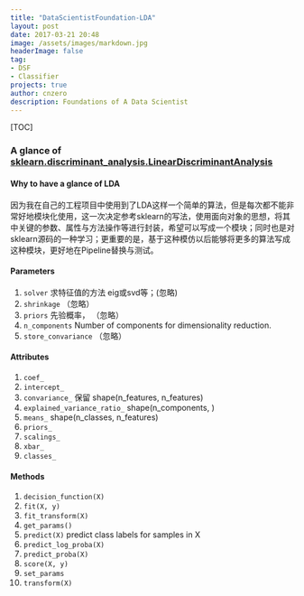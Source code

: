 ```yaml
---
title: "DataScientistFoundation-LDA"
layout: post
date: 2017-03-21 20:48
image: /assets/images/markdown.jpg
headerImage: false
tag:
- DSF
- Classifier
projects: true
author: cnzero
description: Foundations of A Data Scientist
---
```


[TOC]

### A glance of [sklearn.discriminant_analysis.LinearDiscriminantAnalysis](http://scikit-learn.org/stable/modules/generated/sklearn.discriminant_analysis.LinearDiscriminantAnalysis.html#sklearn.discriminant_analysis.LinearDiscriminantAnalysis)

#### Why to have a glance of LDA
因为我在自己的工程项目中使用到了LDA这样一个简单的算法，但是每次都不能非常好地模块化使用，这一次决定参考sklearn的写法，使用面向对象的思想，将其中关键的参数、属性与方法操作等进行封装，希望可以写成一个模块；同时也是对sklearn源码的一种学习；更重要的是，基于这种模仿以后能够将更多的算法写成这种模块，更好地在Pipeline替换与测试。

#### Parameters
1. `solver` 求特征值的方法 eig或svd等；(忽略)
2. `shrinkage` （忽略）
3. `priors` 先验概率， （忽略）
4. `n_components` Number of components for dimensionality reduction.
5. `store_convariance` （忽略）

#### Attributes
1. `coef_`
2. `intercept_`
3. `convariance_` 保留 shape(n_features, n_features)
4. `explained_variance_ratio_` shape(n_components, )
5. `means_` shape(n_classes, n_features)
6. `priors_`
7. `scalings_`
8. `xbar_`
9. `classes_`


#### Methods
1. `decision_function(X)`
2. `fit(X, y)`
3. `fit_transform(X)`
4. `get_params()`
5. `predict(X)` predict class labels for samples in X
6. `predict_log_proba(X)`
7. `predict_proba(X)`
8. `score(X, y)`
9. `set_params`
10. `transform(X)`
